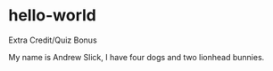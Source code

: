 # hello-world
Extra Credit/Quiz Bonus 

My name is Andrew Slick, I have four dogs and two lionhead bunnies. 
